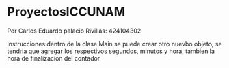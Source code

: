 # ProyectosICCUNAM

Por Carlos Eduardo palacio Rivillas: 424104302

instrucciones:dentro de la clase Main se puede crear otro nuevbo objeto, se tendria que agregar los respectivos segundos, minutos y hora, tambien la hora de finalizacion del contador 